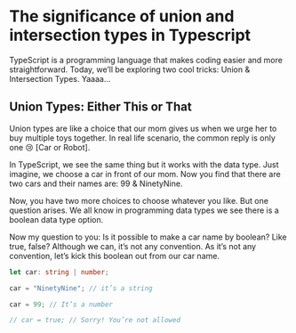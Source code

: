 # The significance of union and intersection types in Typescript

TypeScript is a programming language that makes coding easier and more straightforward. Today, we’ll be exploring two cool tricks: Union & Intersection Types. Yaaaa…

## Union Types: Either This or That

Union types are like a choice that our mom gives us when we urge her to buy multiple toys together. In real life scenario, the common reply is only one 😢 [Car or Robot].

In TypeScript, we see the same thing but it works with the data type. Just imagine, we choose a car in front of our mom. Now you find that there are two cars and their names are: 99 & NinetyNine.

Now, you have two more choices to choose whatever you like. But one question arises. We all know in programming data types we see there is a boolean data type option.

Now my question to you: Is it possible to make a car name by boolean? Like true, false? Although we can, it’s not any convention. As it’s not any convention, let’s kick this boolean out from our car name.

```typescript
let car: string | number;

car = "NinetyNine"; // it’s a string

car = 99; // It’s a number

// car = true; // Sorry! You’re not allowed
```
